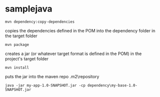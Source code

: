 # samplejava

    mvn dependency:copy-dependencies  
copies the dependencies defined in the POM into the dependency folder in the target folder

    mvn package                       
creates a jar (or whatever target format is defined in the POM) in the project's target folder

    mvn install                       
puts the jar into the maven repo <user>\.m2\repository

    java -jar my-app-1.0-SNAPSHOT.jar -cp dependency\my-base-1.0-SNAPSHOT.jar

